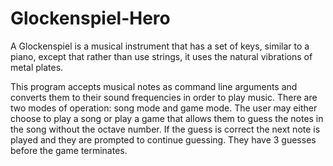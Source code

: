 # Glockenspiel-Hero
A Glockenspiel is a musical instrument that has a set of keys, similar to a piano, except that rather than use strings, it uses the natural vibrations of metal plates. 

This program accepts musical notes as command line arguments and converts them to their sound frequencies in order to play music. There are two modes of operation: song mode and game mode. The user may either choose to play a song or play a game that allows them to guess the notes in the song without the octave number. If the guess is correct the next note is played and they are prompted to continue guessing. They have 3 guesses before the game terminates. 
